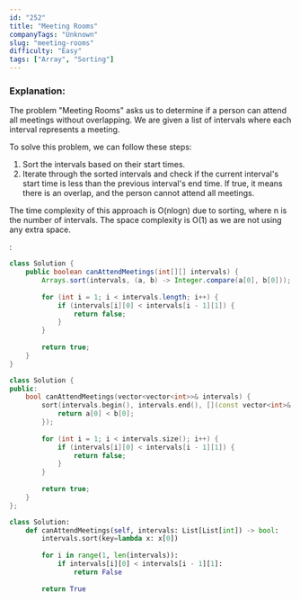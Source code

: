 ```yaml
---
id: "252"
title: "Meeting Rooms"
companyTags: "Unknown"
slug: "meeting-rooms"
difficulty: "Easy"
tags: ["Array", "Sorting"]
---
```


### Explanation:

The problem "Meeting Rooms" asks us to determine if a person can attend all meetings without overlapping. We are given a list of intervals where each interval represents a meeting.

To solve this problem, we can follow these steps:
1. Sort the intervals based on their start times.
2. Iterate through the sorted intervals and check if the current interval's start time is less than the previous interval's end time. If true, it means there is an overlap, and the person cannot attend all meetings.

The time complexity of this approach is O(nlogn) due to sorting, where n is the number of intervals. The space complexity is O(1) as we are not using any extra space.

:

```java
class Solution {
    public boolean canAttendMeetings(int[][] intervals) {
        Arrays.sort(intervals, (a, b) -> Integer.compare(a[0], b[0]));
        
        for (int i = 1; i < intervals.length; i++) {
            if (intervals[i][0] < intervals[i - 1][1]) {
                return false;
            }
        }
        
        return true;
    }
}
```

```cpp
class Solution {
public:
    bool canAttendMeetings(vector<vector<int>>& intervals) {
        sort(intervals.begin(), intervals.end(), [](const vector<int>& a, const vector<int>& b) {
            return a[0] < b[0];
        });
        
        for (int i = 1; i < intervals.size(); i++) {
            if (intervals[i][0] < intervals[i - 1][1]) {
                return false;
            }
        }
        
        return true;
    }
};
```

```python
class Solution:
    def canAttendMeetings(self, intervals: List[List[int]) -> bool:
        intervals.sort(key=lambda x: x[0])
        
        for i in range(1, len(intervals)):
            if intervals[i][0] < intervals[i - 1][1]:
                return False
        
        return True
```